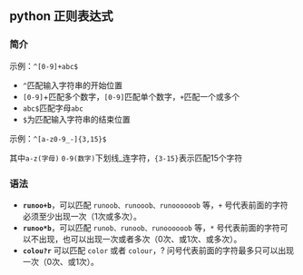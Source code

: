 ## python 正则表达式

### 简介

示例：`^[0-9]+abc$`

- `^`匹配输入字符串的开始位置
- `[0-9]`+匹配多个数字，`[0-9]`匹配单个数字，`+`匹配一个或多个
- `abc$`匹配字母`abc`
- `$`为匹配输入字符串的结束位置

示例：`^[a-z0-9_-]{3,15}$`

其中`a-z(字母)` `0-9(数字)`下划线_连字符，`{3-15}`表示匹配15个字符

### 语法



- **`runoo+b`**，可以匹配 `runoob、runooob、runoooooob` 等，`+` 号代表前面的字符必须至少出现一次（1次或多次）。
- **`runoo*b`**，可以匹配 `runob、runoob、runoooooob` 等，`*` 号代表前面的字符可以不出现，也可以出现一次或者多次（0次、或1次、或多次）。
- **`colou?r`** 可以匹配 `color` 或者 `colour`，? 问号代表前面的字符最多只可以出现一次（0次、或1次）。

